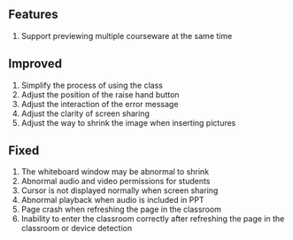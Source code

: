 ## Features

1. Support previewing multiple courseware at the same time

## Improved

1. Simplify the process of using the class
2. Adjust the position of the raise hand button
3. Adjust the interaction of the error message
4. Adjust the clarity of screen sharing
5. Adjust the way to shrink the image when inserting pictures

## Fixed

1. The whiteboard window may be abnormal to shrink
2. Abnormal audio and video permissions for students
3. Cursor is not displayed normally when screen sharing
4. Abnormal playback when audio is included in PPT
5. Page crash when refreshing the page in the classroom
6. Inability to enter the classroom correctly after refreshing the page in the classroom or device detection
